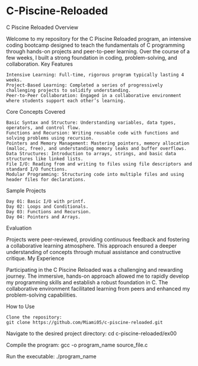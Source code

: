 # C-Piscine-Reloaded
C Piscine Reloaded
Overview

Welcome to my repository for the C Piscine Reloaded program, an intensive coding bootcamp designed to teach the fundamentals of C programming through hands-on projects and peer-to-peer learning. Over the course of a few weeks, I built a strong foundation in coding, problem-solving, and collaboration.
Key Features

    Intensive Learning: Full-time, rigorous program typically lasting 4 weeks.
    Project-Based Learning: Completed a series of progressively challenging projects to solidify understanding.
    Peer-to-Peer Collaboration: Engaged in a collaborative environment where students support each other’s learning.

Core Concepts Covered

    Basic Syntax and Structure: Understanding variables, data types, operators, and control flow.
    Functions and Recursion: Writing reusable code with functions and solving problems using recursion.
    Pointers and Memory Management: Mastering pointers, memory allocation (malloc, free), and understanding memory leaks and buffer overflows.
    Data Structures: Introduction to arrays, strings, and basic data structures like linked lists.
    File I/O: Reading from and writing to files using file descriptors and standard I/O functions.
    Modular Programming: Structuring code into multiple files and using header files for declarations.

Sample Projects

    Day 01: Basic I/O with printf.
    Day 02: Loops and Conditionals.
    Day 03: Functions and Recursion.
    Day 04: Pointers and Arrays.

Evaluation

Projects were peer-reviewed, providing continuous feedback and fostering a collaborative learning atmosphere. This approach ensured a deeper understanding of concepts through mutual assistance and constructive critique.
My Experience

Participating in the C Piscine Reloaded was a challenging and rewarding journey. The immersive, hands-on approach allowed me to rapidly develop my programming skills and establish a robust foundation in C. The collaborative environment facilitated learning from peers and enhanced my problem-solving capabilities.

How to Use

    Clone the repository:
    git clone https://github.com/Miami05/c-piscine-reloaded.git

Navigate to the desired project directory:
    cd c-piscine-reloaded/ex00

Compile the program:
    gcc -o program_name source_file.c

Run the executable:
    ./program_name

